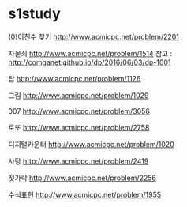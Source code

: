 # s1study

(0)이친수 찾기 http://www.acmicpc.net/problem/2201

자물쇠 http://www.acmicpc.net/problem/1514
참고 : http://comganet.github.io/dp/2016/06/03/dp-1001

탑  http://www.acmicpc.net/problem/1126

그림  http://www.acmicpc.net/problem/1029

007  http://www.acmicpc.net/problem/3056

로또 http://www.acmicpc.net/problem/2758

디지털카운터 http://www.acmicpc.net/problem/1020

사탕 http://www.acmicpc.net/problem/2419

젓가락 http://www.acmicpc.net/problem/2256

수식표현 http://www.acmicpc.net/problem/1955
